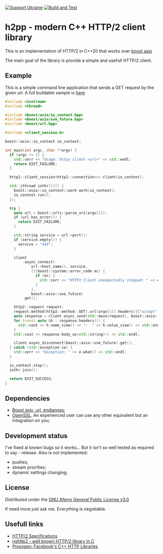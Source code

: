 [![Support Ukraine](https://img.shields.io/badge/Support-Ukraine-FFD500?style=flat&labelColor=005BBB)](https://opensource.facebook.com/support-ukraine)
[![Build and Test](https://github.com/OlexiyKhokhlov/h2pp/actions/workflows/build.yml/badge.svg)](https://github.com/OlexiyKhokhlov/h2pp/actions/workflows/build.yml)

# h2pp - modern C++ HTTP/2 client library

This is an implementation of HTTP/2 in C++20 that works over [boost asio](https://www.boost.org/doc/libs/1_84_0/doc/html/boost_asio.html)

The main goal of the library is provide a simple and usefull HTTP/2 client.

## Example

This is a simple command line application that sends a GET request by the given url.
A full buildable sample is [here](https://github.com/OlexiyKhokhlov/h2pp/tree/main/examples)

```C++
#include <iostream>
#include <thread>

#include <boost/asio/io_context.hpp>
#include <boost/asio/use_future.hpp>
#include <boost/url.hpp>

#include <client_session.h>

boost::asio::io_context io_context;

int main(int argc, char **argv) {
  if (argc != 2) {
    std::cerr << "Usage: https_client <url>" << std::endl;
    return EXIT_FAILURE;
  }

  http2::client_session<http2::connection<>> client(io_context);

  std::jthread iothr([]() {
    boost::asio::io_context::work work(io_context);
    io_context.run();
  });

  try {
    auto url = boost::urls::parse_uri(argv[1]);
    if (url.has_error()) {
      return EXIT_FAILURE;
    }

    std::string service = url->port();
    if (service.empty()) {
      service = "443";
    }

    client
        .async_connect(
            url->host_name(), service,
            [](boost::system::error_code ec) {
              if (ec) {
                std::cerr << "HTTP2 Client unexpectedly stopped: " << ec << std::endl;
              }
            },
            boost::asio::use_future)
        .get();

    http2::request request;
    request.method(http2::method::GET).url(argv[1]).headers({{"accept", "*/*"}, {"user-agent", "h2pp/0.0.1"}});
    auto response = client.async_send(std::move(request), boost::asio::use_future).get();
    for (const auto &h : response.headers()) {
      std::cout << h.name_view() << ":  " << h.value_view() << std::endl;
    }
    std::cout << response.body_as<std::string>() << std::endl;

    client.async_disconnect(boost::asio::use_future).get();
  } catch (std::exception &e) {
    std::cerr << "Exception: " << e.what() << std::endl;
  }

  io_context.stop();
  iothr.join();

  return EXIT_SUCCESS;
}

```

## Dependencies

- [Boost asio, url, endiannes](https://www.boost.org/);
- [OpenSSL]( https://www.openssl.org/). An experienced user can use any other equivalent but an integration on you;

## Development status

I've fixed al known bugs so it works...
But it isn't so well tested as required to say - release.
Also is not implemented:
 - pushes;
 - stream priorities;
 - dynamic settings changing;

## License

Distributed under the [GNU Aferro General Public License  v3.0](https://www.gnu.org/licenses/agpl-3.0.en.html#license-text)

If need more just ask me. Everything is negotiable.

## Usefull links

- [HTTP/2 Specifications](https://http2.github.io/)
- [nghttp2 - well known HTTP/2 library in C](https://github.com/nghttp2/nghttp2)
- [Proxygen: Facebook's C++ HTTP Libraries](https://github.com/facebook/proxygen)
